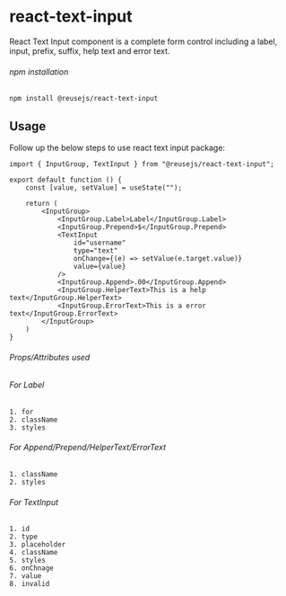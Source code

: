 # react-text-input

React Text Input component is a complete form control including a label, input, prefix, suffix, help text and error text.

###### npm installation

```
npm install @reusejs/react-text-input
```

## Usage

Follow up the below steps to use react text input package:

```
import { InputGroup, TextInput } from "@reusejs/react-text-input";

export default function () {
	const [value, setValue] = useState("");

	return (
		<InputGroup>
			<InputGroup.Label>Label</InputGroup.Label>
			<InputGroup.Prepend>$</InputGroup.Prepend>
			<TextInput
				id="username"
				type="text"
				onChange={(e) => setValue(e.target.value)}
				value={value}
			/>
			<InputGroup.Append>.00</InputGroup.Append>
			<InputGroup.HelperText>This is a help text</InputGroup.HelperText>
			<InputGroup.ErrorText>This is a error text</InputGroup.ErrorText>
		</InputGroup>
	)
}
```

###### Props/Attributes used

###### For Label

```
1. for
2. className
3. styles
```

###### For Append/Prepend/HelperText/ErrorText

```
1. className
2. styles
```

###### For TextInput

```
1. id
2. type
3. placeholder
4. className
5. styles
6. onChnage
7. value
8. invalid
```
